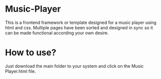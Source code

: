 # Music-Player
This is a frontend framework or template designed for a music player using html and css.
Multiple pages have been sorted and designed in sync so it can be made functional according your own desire.
# How to use?
Just download the main folder to your system and click on the Music Player.html file.
